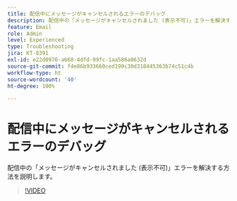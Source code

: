 ```yaml
---
title: 配信中にメッセージがキャンセルされるエラーのデバッグ
description: 配信中の「メッセージがキャンセルされました (表示不可)」エラーを解決する方法を説明します。
feature: Email
role: Admin
level: Experienced
type: Troubleshooting
jira: KT-8391
exl-id: e22d0976-a668-4dfd-99fc-1aa586a8632d
source-git-commit: f4e86b933660ced199c30d318445363b74c51c4b
workflow-type: ht
source-wordcount: '40'
ht-degree: 100%

---
```


# 配信中にメッセージがキャンセルされるエラーのデバッグ

配信中の「メッセージがキャンセルされました (表示不可)」エラーを解決する方法を説明します。

>[!VIDEO](https://video.tv.adobe.com/v/335895?quality=12&learn=on)
